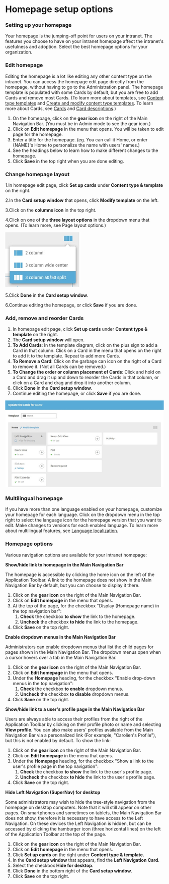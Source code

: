 # Homepage setup options



### Setting up your homepage

Your homepage is the jumping-off point for users on your intranet. The features you choose to have on your intranet homepage affect the intranet's usefulness and adoption. Select the best homepage options for your organization.

### Edit homepage

Editing the homepage is a lot like editing any other content type on the intranet. You can access the homepage edit page directly from the homepage, without having to go to the Administration panel. The homepage template is populated with some Cards by default, but you are free to add Cards and remove most Cards. \(To learn more about templates, see [Content type templates](../content-templates/) and [Create and modify content type templates](../content-templates/create-and-modify-template/). To learn more about Cards, see [Cards](../../../using-thoughtfarmer/basic-features/cards.md) and [Card descriptions](../overview-of-cards/card-descriptions.md).\)

1. On the homepage, click on the **gear icon** on the right of the Main Navigation Bar. \(You must be in Admin mode to see the gear icon.\)
2. Click on **Edit homepage** in the menu that opens. You will be taken to edit page for the homepage.
3. Enter a title for the homepage. \(eg. You can call it Home, or enter {NAME}'s Home to personalize the name with users' names.\)
4. See the headings below to learn how to make different changes to the homepage.
5. Click **Save** in the top right when you are done editing.

### Change homepage layout

1.In homepage edit page, click **Set up cards** under **Content type & template** on the right. 

2.In the **Card setup window** that opens, click **Modify template** on the left. 

3.Click on the **columns icon** in the top right.

4.Click on one of the **three layout options** in the dropdown menu that opens. \(To learn more, see Page layout options.\)  


![](../../../.gitbook/assets/1%20%2825%29.jpg)



5.Click **Done** in the **Card setup window**.

6.Continue editing the homepage, or click **Save** if you are done.

### Add, remove and reorder Cards

1. In homepage edit page, click **Set up cards** under **Content type & template** on the right.
2. The **Card setup window** will open.
3. **To Add Cards**: In the template diagram, click on the plus sign to add a Card in that column. Click on a Card in the menu that opens on the right to add it to the template. Repeat to add more Cards.
4. **To Remove a Card**: Click on the garbage can icon on the right of a Card to remove it. \(Not all Cards can be removed.\)
5. **To Change the order or column placement of Cards**: Click and hold on a Card and drag it up and down to reorder the Cards in that column, or click on a Card and drag and drop it into another column.
6. Click **Done** in the **Card setup window**.
7. Continue editing the homepage, or click **Save** if you are done.

![](../../../.gitbook/assets/2%20%286%29.jpg)



### Multilingual homepage

If you have more than one language enabled on your homepage, customize your homepage for each language. Click on the dropdown menu in the top right to select the language icon for the homepage version that you want to edit. Make changes to versions for each enabled language. To learn more about multilingual features, see [Language localization](../../language-localization/).

### Homepage options

Various navigation options are available for your intranet homepage:

**Show/hide link to homepage in the Main Navigation Bar**

The homepage is accessible by clicking the home icon on the left of the Application Toolbar. A link to the homepage does not show in the Main Navigation Bar by default, but you can choose to display it there.

1. Click on the **gear icon** on the right of the Main Navigation Bar.
2. Click on **Edit homepage** in the menu that opens.
3. At the top of the page, for the checkbox "Display \(Homepage name\) in the top navigation bar":
   1. **Check** the checkbox **to show** the link to the homepage.​
   2. **Uncheck** the checkbox **to hide** the link to the homepage.
4. Click **Save** on the top right.

**Enable dropdown menus in the Main Navigation Bar**

Administrators can enable dropdown menus that list the child pages for pages shown in the Main Navigation Bar. The dropdown menus open when a cursor hovers over a tab in the Main Navigation Bar.

1. Click on the **gear icon** on the right of the Main Navigation Bar.
2. Click on **Edit homepage** in the menu that opens.
3. Under the **Homepage** heading, for the checkbox "Enable drop-down menus in the top navigation":
   1. **Check** the checkbox **to enable** dropdown menus.
   2. **Uncheck** the checkbox **to disable** dropdown menus.
4. Click **Save** on the top right.

**Show/hide link to a user's profile page in the Main Navigation Bar**

Users are always able to access their profiles from the right of the Application Toolbar by clicking on their profile photo or name and selecting **View profile**. You can also make users' profiles available from the Main Navigation Bar via a personalized link \(For example, "Carolien's Profile"\), but this is not enabled by default. To show the link:

1. Click on the **gear icon** on the right of the Main Navigation Bar.
2. Click on **Edit homepage** in the menu that opens.
3. Under the **Homepage** heading, for the checkbox "Show a link to the user's profile page in the top navigation":
   1. **Check** the checkbox **to show** the link to the user's profile page.
   2. **Uncheck** the checkbox **to hide** the link to the user's profile page.
4. Click **Save** on the top right.

**Hide Left Navigation \(SuperNav\) for desktop**

Some administrators may wish to hide the tree-style navigation from the homepage on desktop computers. Note that it will still appear on other pages. On smartphones and sometimes on tablets, the Main Navigation Bar does not show, therefore it is necessary to have access to the Left Navigation. On these devices the Left Navigation is hidden, but can be accessed by clicking the hamburger icon \(three horizontal lines\) on the left of the Application Toolbar at the top of the page.

1. Click on the **gear icon** on the right of the Main Navigation Bar.
2. Click on **Edit homepage** in the menu that opens.
3. Click **Set up cards** on the right under **Content type & template.**
4. In the **Card setup window** that appears, find the **Left Navigation** **Card**.
5. Select the checkbox **Hide for desktop**.
6. Click **Done** in the bottom right of the **Card setup window**.
7. Click **Save** on the top right.

